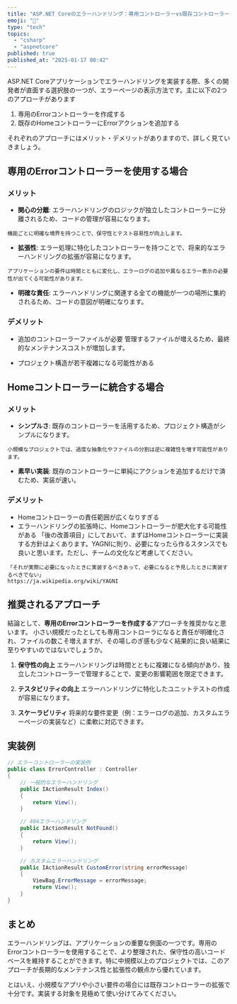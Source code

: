 ```yaml
---
title: "ASP.NET Coreのエラーハンドリング：専用コントローラーvs既存コントローラー"
emoji: "📖"
type: "tech"
topics:
  - "csharp"
  - "aspnetcore"
published: true
published_at: "2025-01-17 00:42"
---
```


ASP.NET Coreアプリケーションでエラーハンドリングを実装する際、多くの開発者が直面する選択肢の一つが、エラーページの表示方法です。主に以下の2つのアプローチがあります

1. 専用のErrorコントローラーを作成する
2. 既存のHomeコントローラーにErrorアクションを追加する

それぞれのアプローチにはメリット・デメリットがありますので、詳しく見ていきましょう。

## 専用のErrorコントローラーを使用する場合

### メリット
- **関心の分離**: エラーハンドリングのロジックが独立したコントローラーに分離されるため、コードの管理が容易になります。

```message
機能ごとに明確な境界を持つことで、保守性とテスト容易性が向上します。
```
- **拡張性**: エラー処理に特化したコントローラーを持つことで、将来的なエラーハンドリングの拡張が容易になります。

```message
アプリケーションの要件は時間とともに変化し、エラーログの追加や異なるエラー表示の必要性が出てくる可能性があります。
```
- **明確な責任**: エラーハンドリングに関連する全ての機能が一つの場所に集約されるため、コードの意図が明確になります。

### デメリット
- 追加のコントローラーファイルが必要
管理するファイルが増えるため、最終的なメンテナンスコストが増加します。

- プロジェクト構造が若干複雑になる可能性がある

## Homeコントローラーに統合する場合

### メリット
- **シンプルさ**: 既存のコントローラーを活用するため、プロジェクト構造がシンプルになります。
```message
小規模なプロジェクトでは、過度な抽象化やファイルの分割は逆に複雑性を増す可能性があります。
```
- **素早い実装**: 既存のコントローラーに単純にアクションを追加するだけで済むため、実装が速い。

### デメリット
- Homeコントローラーの責任範囲が広くなりすぎる
- エラーハンドリングの拡張時に、Homeコントローラーが肥大化する可能性がある
  「後の改善項目」にしておいて、まずはHomeコントローラーに実装する方針はよくあります。YAGNIに則り、必要になったら作るスタンスでも良いと思います。ただし、チームの文化など考慮してください。

```details YAGNI
「それが実際に必要になったときに実装するべきあって、必要になると予見したときに実装するべきでない」
https://ja.wikipedia.org/wiki/YAGNI
```

## 推奨されるアプローチ

結論として、**専用のErrorコントローラーを作成する**アプローチを推奨かなと思います。
小さい規模だったとしても専用コントローラになると責任が明確化され、ファイルの数こそ増えますが、その場しのぎ感も少なく結果的に良い結果に至りやすいのではないでしょうか。

1. **保守性の向上**
エラーハンドリングは時間とともに複雑になる傾向があり、独立したコントローラーで管理することで、変更の影響範囲を限定できます。

2. **テスタビリティの向上**
   エラーハンドリングに特化したユニットテストの作成が容易になります。

3. **スケーラビリティ**
   将来的な要件変更（例：エラーログの追加、カスタムエラーページの実装など）に柔軟に対応できます。

## 実装例

```csharp
// エラーコントローラーの実装例
public class ErrorController : Controller
{
    // 一般的なエラーハンドリング
    public IActionResult Index()
    {
        return View();
    }

    // 404エラーハンドリング
    public IActionResult NotFound()
    {
        return View();
    }

    // カスタムエラーハンドリング
    public IActionResult CustomError(string errorMessage)
    {
        ViewBag.ErrorMessage = errorMessage;
        return View();
    }
}
```

## まとめ

エラーハンドリングは、アプリケーションの重要な側面の一つです。専用のErrorコントローラーを使用することで、より整理された、保守性の高いコードベースを維持することができます。特に中規模以上のプロジェクトでは、このアプローチが長期的なメンテナンス性と拡張性の観点から優れています。

とはいえ、小規模なアプリや小さい要件の場合には既存コントローラーの拡張で十分です。実装する対象を見極めて使い分けてみてください。